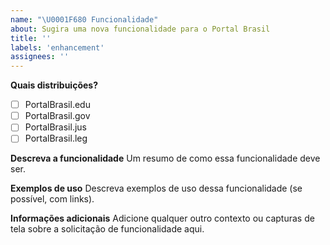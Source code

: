 ```yaml
---
name: "\U0001F680 Funcionalidade"
about: Sugira uma nova funcionalidade para o Portal Brasil
title: ''
labels: 'enhancement'
assignees: ''
---
```


**Quais distribuições?**

- [ ] PortalBrasil.edu
- [ ] PortalBrasil.gov
- [ ] PortalBrasil.jus
- [ ] PortalBrasil.leg

**Descreva a funcionalidade**
Um resumo de como essa funcionalidade deve ser.

**Exemplos de uso**
Descreva exemplos de uso dessa funcionalidade (se possível, com links).

**Informações adicionais**
Adicione qualquer outro contexto ou capturas de tela sobre a solicitação de funcionalidade aqui.
